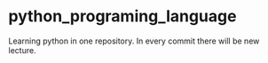 # python_programing_language
Learning python in one repository. In every commit there will be new lecture.
